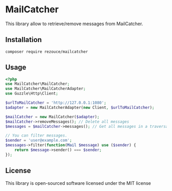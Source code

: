# MailCatcher
This library allow to retrieve/remove messages from MailCatcher.

## Installation
`composer require rezouce/mailcatcher`

## Usage
```php
<?php
use MailCatcher\MailCatcher;
use MailCatcher\MailCatcherAdapter;
use Guzzle\Http\Client;

$urlToMailCatcher = 'http://127.0.0.1:1080';
$adapter = new MailCatcherAdapter(new Client, $urlToMailCatcher);

$mailCatcher = new MailCatcher($adapter);
$mailCatcher->removeMessages(); // Delete all messages
$messages = $mailCatcher->messages(); // Get all messages in a traversable collection

// You can filter messages.
$sender = 'user@example.com';
$messages->filter(function(Mail $message) use ($sender) {
    return $message->sender() === $sender;
});
```

## License
This library is open-sourced software licensed under the MIT license
